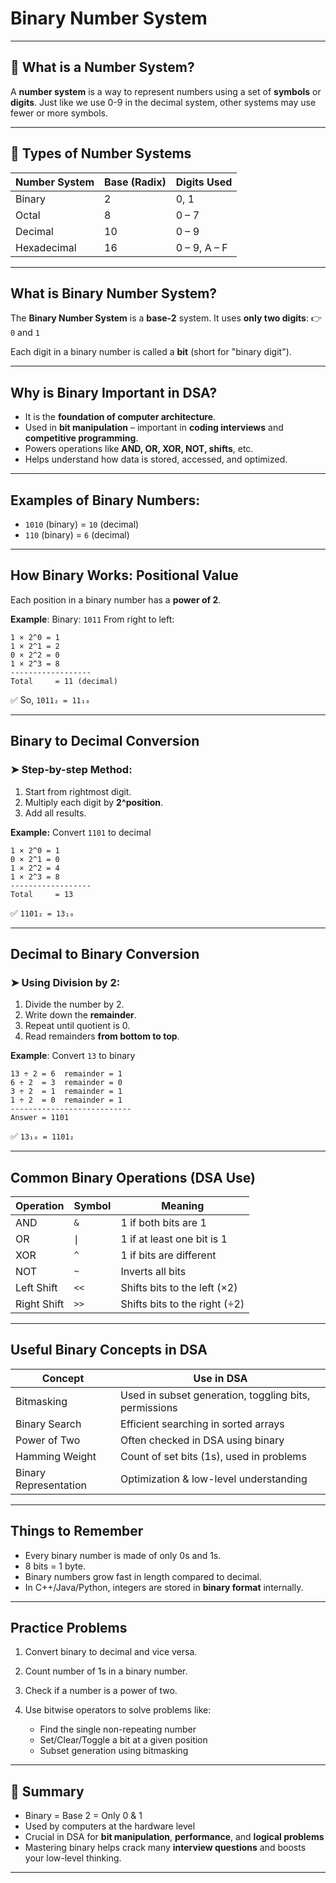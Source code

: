 
# Binary Number System

---

## 🔸 What is a Number System?

A **number system** is a way to represent numbers using a set of **symbols** or **digits**.
Just like we use 0-9 in the decimal system, other systems may use fewer or more symbols.

---

## 🔸 Types of Number Systems

| Number System | Base (Radix) | Digits Used  |
| ------------- | ------------ | ------------ |
| Binary        | 2            | 0, 1         |
| Octal         | 8            | 0 – 7        |
| Decimal       | 10           | 0 – 9        |
| Hexadecimal   | 16           | 0 – 9, A – F |

---

## What is Binary Number System?

The **Binary Number System** is a **base-2** system.
It uses **only two digits**:
👉 `0` and `1`

Each digit in a binary number is called a **bit** (short for "binary digit").

---

## Why is Binary Important in DSA?

* It is the **foundation of computer architecture**.
* Used in **bit manipulation** – important in **coding interviews** and **competitive programming**.
* Powers operations like **AND, OR, XOR, NOT, shifts**, etc.
* Helps understand how data is stored, accessed, and optimized.

---

## Examples of Binary Numbers:

* `1010` (binary) = `10` (decimal)
* `110` (binary) = `6` (decimal)

---

## How Binary Works: Positional Value

Each position in a binary number has a **power of 2**.

**Example**:
Binary: `1011`
From right to left:

```
1 × 2^0 = 1
1 × 2^1 = 2
0 × 2^2 = 0
1 × 2^3 = 8
------------------
Total     = 11 (decimal)
```

✅ So, `1011₂ = 11₁₀`

---

## Binary to Decimal Conversion

### ➤ Step-by-step Method:

1. Start from rightmost digit.
2. Multiply each digit by **2^position**.
3. Add all results.

**Example:** Convert `1101` to decimal

```
1 × 2^0 = 1
0 × 2^1 = 0
1 × 2^2 = 4
1 × 2^3 = 8
------------------
Total     = 13
```

✅ `1101₂ = 13₁₀`

---

## Decimal to Binary Conversion

### ➤ Using Division by 2:

1. Divide the number by 2.
2. Write down the **remainder**.
3. Repeat until quotient is 0.
4. Read remainders **from bottom to top**.

**Example**: Convert `13` to binary

```
13 ÷ 2 = 6  remainder = 1
6 ÷ 2  = 3  remainder = 0
3 ÷ 2  = 1  remainder = 1
1 ÷ 2  = 0  remainder = 1
---------------------------
Answer = 1101
```

✅ `13₁₀ = 1101₂`

---

## Common Binary Operations (DSA Use)

| Operation   | Symbol | Meaning                       |
| ----------- | ------ | ----------------------------- |
| AND         | `&`    | 1 if both bits are 1          |
| OR          | $\mid$        | 1 if at least one bit is 1 |
| XOR         | `^`    | 1 if bits are different       |
| NOT         | `~`    | Inverts all bits              |
| Left Shift  | `<<`   | Shifts bits to the left (×2)  |
| Right Shift | `>>`   | Shifts bits to the right (÷2) |

---

## Useful Binary Concepts in DSA

| Concept               | Use in DSA                                            |
| --------------------- | ----------------------------------------------------- |
| Bitmasking            | Used in subset generation, toggling bits, permissions |
| Binary Search         | Efficient searching in sorted arrays                  |
| Power of Two          | Often checked in DSA using binary                     |
| Hamming Weight        | Count of set bits (1s), used in problems              |
| Binary Representation | Optimization & low-level understanding                |

---

## Things to Remember

* Every binary number is made of only 0s and 1s.
* 8 bits = 1 byte.
* Binary numbers grow fast in length compared to decimal.
* In C++/Java/Python, integers are stored in **binary format** internally.

---

##   Practice Problems

1. Convert binary to decimal and vice versa.
2. Count number of 1s in a binary number.
3. Check if a number is a power of two.
4. Use bitwise operators to solve problems like:

   * Find the single non-repeating number
   * Set/Clear/Toggle a bit at a given position
   * Subset generation using bitmasking

---

## 📌 Summary

* Binary = Base 2 = Only 0 & 1
* Used by computers at the hardware level
* Crucial in DSA for **bit manipulation**, **performance**, and **logical problems**
* Mastering binary helps crack many **interview questions** and boosts your low-level thinking.

---